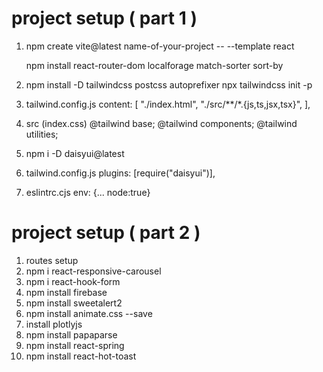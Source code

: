 # project setup ( part 1 )

1. npm create vite@latest name-of-your-project -- --template react

   npm install react-router-dom localforage match-sorter sort-by

2. npm install -D tailwindcss postcss autoprefixer
   npx tailwindcss init -p

3. tailwind.config.js
   content: [
   "./index.html",
   "./src/**/*.{js,ts,jsx,tsx}",
   ],
4. src (index.css)
   @tailwind base;
   @tailwind components;
   @tailwind utilities;
5. npm i -D daisyui@latest
6. tailwind.config.js
   plugins: [require("daisyui")],
7. eslintrc.cjs
   env: {... node:true}

# project setup ( part 2 )

1. routes setup
2. npm i react-responsive-carousel
3. npm i react-hook-form
4. npm install firebase
5. npm install sweetalert2
6. npm install animate.css --save
7. install plotlyjs
8. npm install papaparse
9. npm install react-spring
10. npm install react-hot-toast



